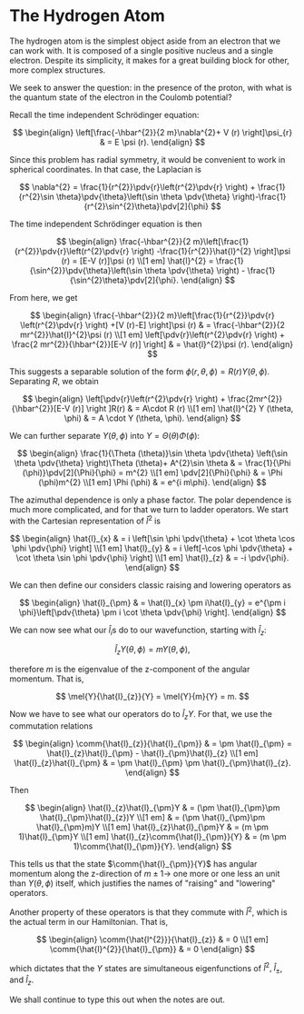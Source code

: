 # The Hydrogen Atom

The hydrogen atom is the simplest object aside from an electron that we can work with. It is composed of a single positive nucleus and a single electron. Despite its simplicity, it makes for a great building block for other, more complex structures.

We seek to answer the question: in the presence of the proton, with what is the quantum state of the electron in the Coulomb potential?

Recall the time independent Schrödinger equation:

$$
\begin{align}
\left[\frac{-\hbar^{2}}{2 m}\nabla^{2}+ V (r) \right]\psi_{r} & = E \psi (r).
\end{align}
$$

Since this problem has radial symmetry, it would be convenient to work in spherical coordinates. In that case, the Laplacian is

$$
\nabla^{2} = \frac{1}{r^{2}}\pdv{r}\left(r^{2}\pdv{r} \right) + \frac{1}{r^{2}\sin \theta}\pdv{\theta}\left(\sin \theta \pdv{\theta} \right)-\frac{1}{r^{2}\sin^{2}\theta}\pdv[2]{\phi}
$$

The time independent Schrödinger equation is then

$$
\begin{align}
\frac{-\hbar^{2}}{2 m}\left[\frac{1}{r^{2}}\pdv{r}\left(r^{2}\pdv{r} \right) -\frac{1}{r^{2}}\hat{l}^{2} \right]\psi (r)  = [E-V (r)]\psi (r) \\[1 em]
\hat{l}^{2} = \frac{1}{\sin^{2}}\pdv{\theta}\left(\sin \theta \pdv{\theta} \right) - \frac{1}{\sin^{2}\theta}\pdv[2]{\phi}.
\end{align}
$$

From here, we get

$$
\begin{align}
\frac{-\hbar^{2}}{2 m}\left[\frac{1}{r^{2}}\pdv{r} \left(r^{2}\pdv{r} \right) +[V (r)-E] \right]\psi (r) & = \frac{-\hbar^{2}}{2 mr^{2}}\hat{l}^{2}\psi (r) \\[1 em]
\left[\pdv{r}\left(r^{2}\pdv{r} \right) + \frac{2 mr^{2}}{\hbar^{2}}[E-V (r)] \right] & = \hat{l}^{2}\psi (r).
\end{align}
$$

This suggests a separable solution of the form $\phi (r, \theta, \phi) =R (r) Y (\theta, \phi)$. Separating $R$, we obtain

$$
\begin{align}
\left[\pdv{r}\left(r^{2}\pdv{r} \right) + \frac{2mr^{2}}{\hbar^{2}}[E-V (r)] \right ]R(r) & = A\cdot R (r) \\[1 em]
 \hat{l}^{2} Y (\theta, \phi) & = A \cdot Y (\theta, \phi).
\end{align}
$$

We can further separate $Y (\theta, \phi)$ into $Y = \Theta (\theta)\Phi (\phi)$:

$$
\begin{align}
\frac{1}{\Theta (\theta)}\sin \theta \pdv{\theta} \left(\sin \theta \pdv{\theta} \right)\Theta (\theta)+ A^{2}\sin \theta & = \frac{1}{\Phi (\phi)}\pdv[2]{\Phi}{\phi} = m^{2} \\[1 em]
\pdv[2]{\Phi}{\phi} & = \Phi (\phi)m^{2} \\[1 em]
\Phi (\phi) & = e^{i m\phi}.
\end{align}
$$

The azimuthal dependence is only a phase factor. The polar dependence is much more complicated, and for that we turn to ladder operators. We start with the Cartesian representation of $\hat{l}^{2}$ is

$$
\begin{align}
\hat{l}_{x} & = i \left[\sin \phi \pdv{\theta} + \cot \theta \cos \phi \pdv{\phi} \right] \\[1 em]
\hat{l}_{y} & = i \left[-\cos \phi \pdv{\theta} + \cot \theta \sin \phi \pdv{\phi} \right] \\[1 em]
\hat{l}_{z} & = -i \pdv{\phi}.
\end{align}
$$

We can then define our considers classic raising and lowering operators as

$$
\begin{align}
\hat{l}_{\pm} & = \hat{l}_{x} \pm i\hat{l}_{y} = e^{\pm i \phi}\left[\pdv{\theta} \pm i \cot \theta \pdv{\phi} \right].
\end{align}
$$

We can now see what our $\hat{l}_{i}$s do to our wavefunction, starting with $\hat{l}_{z}$:

$$
\hat{l}_{z}Y (\theta, \phi) = mY (\theta, \phi),
$$

therefore $m$ is the eigenvalue of the z-component of the angular momentum. That is,

$$
\mel{Y}{\hat{l}_{z}}{Y} = \mel{Y}{m}{Y} = m.
$$

Now we have to see what our operators do to $\hat{l}_{z}Y$. For that, we use the commutation relations

$$
\begin{align}
\comm{\hat{l}_{z}}{\hat{l}_{\pm}} & = \pm \hat{l}_{\pm} = \hat{l}_{z}\hat{l}_{\pm} - \hat{l}_{\pm}\hat{l}_{z} \\[1 em]
\hat{l}_{z}\hat{l}_{\pm} & = \pm \hat{l}_{\pm} \pm \hat{l}_{\pm}\hat{l}_{z}.
\end{align}
$$

Then

$$
\begin{align}
\hat{l}_{z}\hat{l}_{\pm}Y & = (\pm \hat{l}_{\pm}\pm \hat{l}_{\pm}\hat{l}_{z})Y \\[1 em]
& = (\pm \hat{l}_{\pm}\pm \hat{l}_{\pm}m)Y \\[1 em]
\hat{l}_{z}\hat{l}_{\pm}Y & = (m \pm 1)\hat{l}_{\pm}Y \\[1 em]
\hat{l}_{z}\comm{\hat{l}_{\pm}}{Y} & = (m \pm 1)\comm{\hat{l}_{\pm}}{Y}.
\end{align}
$$

This tells us that the state $\comm{\hat{l}_{\pm}}{Y}$ has angular momentum along the z-direction of $m \pm 1\longrightarrow$ one more or one less an unit than $Y (\theta, \phi)$ itself, which justifies the names of "raising" and "lowering" operators.

Another property of these operators is that they commute with $\hat{l}^{2}$, which is the actual term in our Hamiltonian. That is,

$$
\begin{align}
\comm{\hat{l^{2}}}{\hat{l}_{z}} & = 0 \\[1 em]
\comm{\hat{l}^{2}}{\hat{l}_{\pm}} & = 0
\end{align}
$$

which dictates that the $Y$ states are simultaneous eigenfunctions of $\hat{l}^{2}, \; \hat{l}_{\pm}$, and $\hat{l}_{z}$.

We shall continue to type this out when the notes are out.